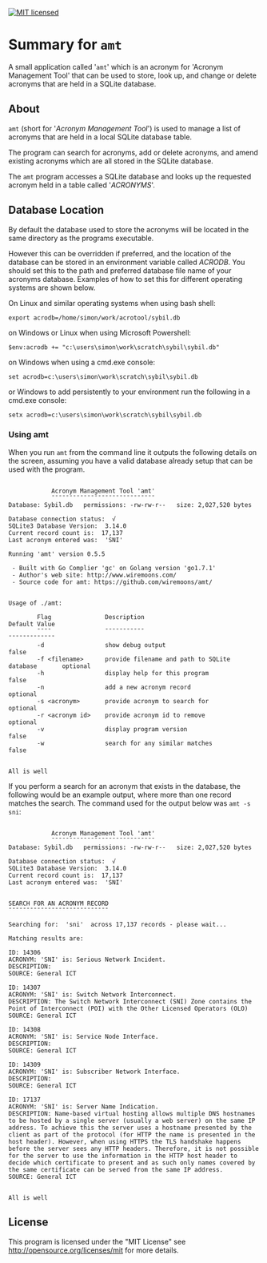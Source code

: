 [![MIT licensed](https://img.shields.io/badge/license-MIT-blue.svg)](https://raw.githubusercontent.com/hyperium/hyper/master/LICENSE)

# Summary for `amt`

A small application called '`amt`' which is an acronym for 'Acronym Management
Tool' that can be used to store, look up, and change or delete acronyms that
are held in a SQLite database.

## About

`amt` (short for '*Acronym Management Tool*') is used to manage a list of
acronyms that are held in a local SQLite database table.

The program can search for acronyms, add or delete acronyms, and amend
existing acronyms which are all stored in the SQLite database.

The `amt` program accesses a SQLite database and looks up the requested acronym held in a table called '*ACRONYMS*'.

## Database Location

By default the database used to store the acronyms will be located in the same
directory as the programs executable.

However this can be overridden if preferred, and the location of the database
can be stored in an environment variable called *ACRODB*. You should set this
to the path and preferred database file name of your acronyms database.
Examples of how to set this for different operating systems are shown below.

On Linux and similar operating systems when using bash shell:

```
export acrodb=/home/simon/work/acrotool/sybil.db
```

on Windows or Linux when using Microsoft Powershell:

```
$env:acrodb += "c:\users\simon\work\scratch\sybil\sybil.db"
```

on Windows when using a cmd.exe console:

```
set acrodb=c:\users\simon\work\scratch\sybil\sybil.db
```

or Windows to add persistently to your environment run the following in a
cmd.exe console:

```
setx acrodb=c:\users\simon\work\scratch\sybil\sybil.db
```

### Using amt

When you run `amt` from the command line it outputs the following
details on the screen, assuming you have a valid database already
setup that can be used with the program.


```

			Acronym Management Tool 'amt'
			¯¯¯¯¯¯¯¯¯¯¯¯¯¯¯¯¯¯¯¯¯¯¯¯¯¯¯¯¯
Database: Sybil.db   permissions: -rw-rw-r--   size: 2,027,520 bytes

Database connection status:  √
SQLite3 Database Version:  3.14.0
Current record count is:  17,137
Last acronym entered was:  'SNI'

Running 'amt' version 0.5.5

 - Built with Go Complier 'gc' on Golang version 'go1.7.1'
 - Author's web site: http://www.wiremoons.com/
 - Source code for amt: https://github.com/wiremoons/amt/


Usage of ./amt:

        Flag               Description                                        Default Value
        ¯¯¯¯               ¯¯¯¯¯¯¯¯¯¯¯                                        ¯¯¯¯¯¯¯¯¯¯¯¯¯
        -d                 show debug output                                  false
        -f <filename>      provide filename and path to SQLite database       optional
        -h                 display help for this program                      false
        -n                 add a new acronym record                           optional
        -s <acronym>       provide acronym to search for                      optional
        -r <acronym id>    provide acronym id to remove                       optional
        -v                 display program version                            false
        -w                 search for any similar matches                     false


All is well
```

If you perform a search for an acronym that exists in the database,
the following would be an example output, where more than one record
matches the search. The command used for the output below was `amt -s
sni`:

```

			Acronym Management Tool 'amt'
			¯¯¯¯¯¯¯¯¯¯¯¯¯¯¯¯¯¯¯¯¯¯¯¯¯¯¯¯¯
Database: Sybil.db   permissions: -rw-rw-r--   size: 2,027,520 bytes

Database connection status:  √
SQLite3 Database Version:  3.14.0
Current record count is:  17,137
Last acronym entered was:  'SNI'


SEARCH FOR AN ACRONYM RECORD
¯¯¯¯¯¯¯¯¯¯¯¯¯¯¯¯¯¯¯¯¯¯¯¯¯¯¯¯

Searching for:  'sni'  across 17,137 records - please wait...

Matching results are:

ID: 14306
ACRONYM: 'SNI' is: Serious Network Incident.
DESCRIPTION: 
SOURCE: General ICT

ID: 14307
ACRONYM: 'SNI' is: Switch Network Interconnect.
DESCRIPTION: The Switch Network Interconnect (SNI) Zone contains the Point of Interconnect (POI) with the Other Licensed Operators (OLO)
SOURCE: General ICT

ID: 14308
ACRONYM: 'SNI' is: Service Node Interface.
DESCRIPTION: 
SOURCE: General ICT

ID: 14309
ACRONYM: 'SNI' is: Subscriber Network Interface.
DESCRIPTION: 
SOURCE: General ICT

ID: 17137
ACRONYM: 'SNI' is: Server Name Indication.
DESCRIPTION: Name-based virtual hosting allows multiple DNS hostnames to be hosted by a single server (usually a web server) on the same IP address. To achieve this the server uses a hostname presented by the client as part of the protocol (for HTTP the name is presented in the host header). However, when using HTTPS the TLS handshake happens before the server sees any HTTP headers. Therefore, it is not possible for the server to use the information in the HTTP host header to decide which certificate to present and as such only names covered by the same certificate can be served from the same IP address.
SOURCE: General ICT


All is well
```



## License

This program is licensed under the "MIT License" see
http://opensource.org/licenses/mit for more details.

